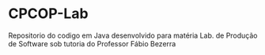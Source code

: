 # CPCOP-Lab
Repositorio do codigo em Java desenvolvido para matéria Lab. de Produção de Software sob tutoria do Professor Fábio Bezerra
